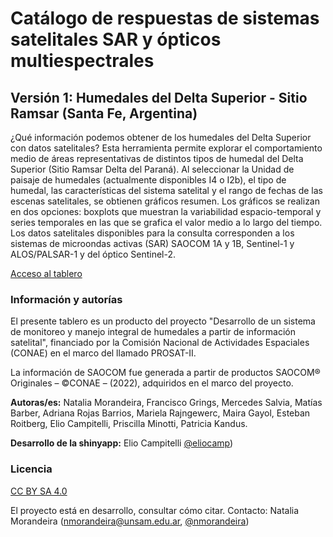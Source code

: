 # Catálogo de respuestas de sistemas satelitales SAR y ópticos multiespectrales 

## Versión 1: Humedales del Delta Superior - Sitio Ramsar (Santa Fe, Argentina)

¿Qué información podemos obtener de los humedales del Delta Superior con datos satelitales? Esta herramienta permite explorar el comportamiento medio de áreas representativas de distintos tipos de humedal del Delta Superior (Sitio Ramsar Delta del Paraná). Al seleccionar la Unidad de paisaje de humedales (actualmente disponibles I4 o I2b), el tipo de humedal, las características del sistema satelital y el rango de fechas de las escenas satelitales, se obtienen gráficos resumen. Los gráficos se realizan en dos opciones: boxplots que muestran la variabilidad espacio-temporal y series temporales en las que se grafica el valor medio a lo largo del tiempo. Los datos satelitales disponibles para la consulta corresponden a  los sistemas de microondas activas (SAR) SAOCOM 1A y 1B, Sentinel-1 y ALOS/PALSAR-1 y del óptico Sentinel-2.

[Acceso al tablero](https://prosathumedales.shinyapps.io/catalogo)

### Información y autorías

El presente tablero es un producto del proyecto "Desarrollo de un sistema de monitoreo y manejo integral de humedales a partir de información satelital", financiado por la Comisión Nacional de Actividades Espaciales (CONAE) en el marco del llamado PROSAT-II.

La información de SAOCOM fue generada a partir de productos SAOCOM® Originales – ©CONAE – (2022), adquiridos en el marco del proyecto.

**Autoras/es:** Natalia Morandeira, Francisco Grings, Mercedes Salvia, Matías Barber, Adriana Rojas Barrios, Mariela Rajngewerc, Maira Gayol, Esteban Roitberg, Elio Campitelli, Priscilla Minotti, Patricia Kandus.

**Desarrollo de la shinyapp:** Elio Campitelli [@eliocamp](https://github.com/eliocamp))

### Licencia
[CC BY SA 4.0](https://creativecommons.org/licenses/by-sa/4.0/deed.es)

El proyecto está en desarrollo, consultar cómo citar. Contacto: Natalia Morandeira (nmorandeira@unsam.edu.ar, [@nmorandeira](https://github.com/nmorandeira))
